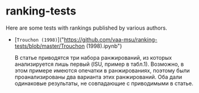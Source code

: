 # ranking-tests

Here are some tests with rankings published by various authors.

-   [`Trouchon (1998)`]("https://github.com/vaa-msu/ranking-tests/blob/master/Trouchon (1998).ipynb")

    В статье приводятся три набора ранжирований, из которых анализируется лишь первый (ISU, пример в табл.1).
    Возможно, в этом примере имеются опечатки в ранжированиях, поэтому были проанализированы два варианта этих ранжирований. Оба дали одинаковые результаты, не совпадающие с приводимыми в статье.
